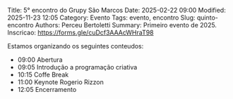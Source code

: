 Title: 5° encontro do Grupy São Marcos
Date: 2025-02-22 09:00
Modified: 2025-11-23 12:05
Category: Evento
Tags: evento, encontro
Slug: quinto-encontro
Authors: Perceu Bertoletti
Summary: Primeiro evento de 2025.
Inscricao: https://forms.gle/cuDcf3AAAcWHraT98

Estamos organizando os seguintes conteudos:

 - 09:00 Abertura
 - 09:05 Introdução a programação criativa
 - 10:15 Coffe Break
 - 11:00 Keynote Rogerio Rizzon
 - 12:05 Encerramento
